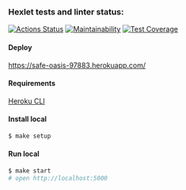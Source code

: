 ### Hexlet tests and linter status:

[![Actions Status](https://github.com/ysemenyuk/backend-project-lvl4/workflows/hexlet-check/badge.svg)](https://github.com/ysemenyuk/backend-project-lvl4/actions)
[![Maintainability](https://api.codeclimate.com/v1/badges/31c97af228344a61b8e8/maintainability)](https://codeclimate.com/github/ysemenyuk/backend-project-lvl4/maintainability)
[![Test Coverage](https://api.codeclimate.com/v1/badges/31c97af228344a61b8e8/test_coverage)](https://codeclimate.com/github/ysemenyuk/backend-project-lvl4/test_coverage)

#### Deploy

https://safe-oasis-97883.herokuapp.com/

#### Requirements

[Heroku CLI](https://devcenter.heroku.com/articles/heroku-cli)

#### Install local

```sh
$ make setup
```

#### Run local

```sh
$ make start
# open http://localhost:5000
```

